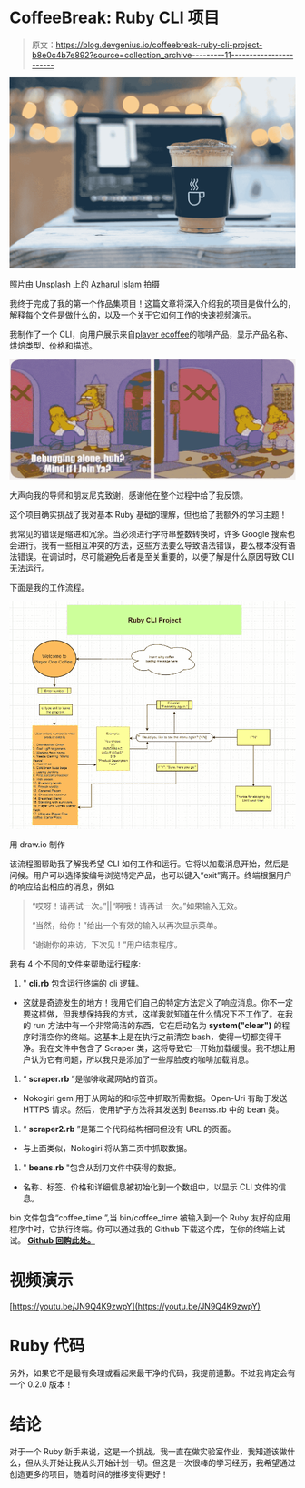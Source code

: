 # CoffeeBreak: Ruby CLI 项目

> 原文：<https://blog.devgenius.io/coffeebreak-ruby-cli-project-b8e0c4b7e892?source=collection_archive---------11----------------------->

![](img/6ffd000f4938e0520ec34eadb98377e1.png)

照片由 [Unsplash](https://unsplash.com?utm_source=medium&utm_medium=referral) 上的 [Azharul Islam](https://unsplash.com/@azhar93?utm_source=medium&utm_medium=referral) 拍摄

我终于完成了我的第一个作品集项目！这篇文章将深入介绍我的项目是做什么的，解释每个文件是做什么的，以及一个关于它如何工作的快速视频演示。

我制作了一个 CLI，向用户展示来自[player ecoffee](https://playeronecoffee.com/collections/all-coffee)的咖啡产品，显示产品名称、烘焙类型、价格和描述。

![](img/46f2de2dcd1b1603dcd5098dded7d8e8.png)

大声向我的导师和朋友尼克致谢，感谢他在整个过程中给了我反馈。

这个项目确实挑战了我对基本 Ruby 基础的理解，但也给了我额外的学习主题！

我常见的错误是缩进和冗余。当必须进行字符串整数转换时，许多 Google 搜索也会进行。我有一些相互冲突的方法，这些方法要么导致语法错误，要么根本没有语法错误。在调试时，尽可能避免后者是至关重要的，以便了解是什么原因导致 CLI 无法运行。

下面是我的工作流程。

![](img/e1e293c5ddf42e5cf3986f9b1a7c3b09.png)

用 draw.io 制作

该流程图帮助我了解我希望 CLI 如何工作和运行。它将以加载消息开始，然后是问候。用户可以选择按编号浏览特定产品，也可以键入“exit”离开。终端根据用户的响应给出相应的消息，例如:

> “哎呀！请再试一次。”||“啊哦！请再试一次。”如果输入无效。
> 
> “当然，给你！”给出一个有效的输入以再次显示菜单。
> 
> “谢谢你的来访。下次见！”用户结束程序。

我有 4 个不同的文件来帮助运行程序:

1.  " **cli.rb** 包含运行终端的 cli 逻辑。

*   这就是奇迹发生的地方！我用它们自己的特定方法定义了响应消息。你不一定要这样做，但我想保持我的方式，这样我就知道在什么情况下不工作了。在我的 run 方法中有一个非常简洁的东西，它在启动名为 **system("clear")** 的程序时清空你的终端。这基本上是在执行之前清空 bash，使得一切都变得干净。我在文件中包含了 Scraper 类，这将导致它一开始加载缓慢。我不想让用户认为它有问题，所以我只是添加了一些厚脸皮的咖啡加载消息。

1.  “ **scraper.rb** ”是咖啡收藏网站的首页。

*   Nokogiri gem 用于从网站的和<href>标签中抓取所需数据。Open-Uri 有助于发送 HTTPS 请求。然后，使用铲子方法将其发送到 Beanss.rb 中的 bean 类。</href>

1.  “ **scraper2.rb** ”是第二个代码结构相同但没有 URL 的页面。

*   与上面类似，Nokogiri 将从第二页中抓取数据。

1.  " **beans.rb** "包含从刮刀文件中获得的数据。

*   名称、标签、价格和详细信息被初始化到一个数组中，以显示 CLI 文件的信息。

bin 文件包含“coffee_time ”,当 bin/coffee_time 被输入到一个 Ruby 友好的应用程序中时，它执行终端。你可以通过我的 Github 下载这个库，在你的终端上试试。 [**Github 回购此处。**](https://github.com/Ro5hi/coffee_break/)

# 视频演示

[https://youtu.be/JN9Q4K9zwpY](https://youtu.be/JN9Q4K9zwpY)

# Ruby 代码

另外，如果它不是最有条理或看起来最干净的代码，我提前道歉。不过我肯定会有一个 0.2.0 版本！

# 结论

对于一个 Ruby 新手来说，这是一个挑战。我一直在做实验室作业，我知道该做什么，但从头开始让我从头开始计划一切。但这是一次很棒的学习经历，我希望通过创造更多的项目，随着时间的推移变得更好！